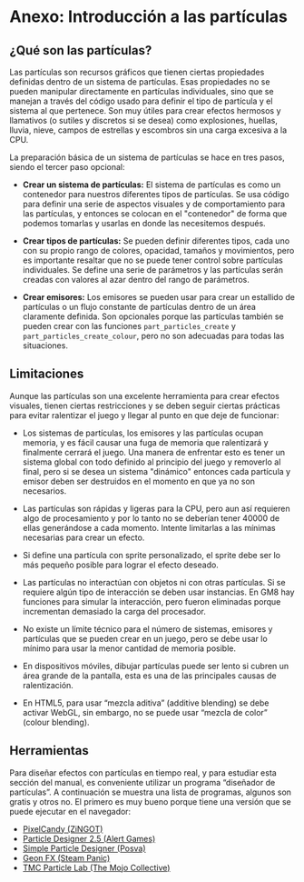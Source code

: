 # Anexo: Introducción a las partículas

## ¿Qué son las partículas?

Las partículas son recursos gráficos que tienen ciertas propiedades definidas dentro de un sistema de partículas. Esas propiedades no se pueden manipular directamente en partículas individuales, sino que se manejan a través del código usado para definir el tipo de partícula y el sistema al que pertenece. Son muy útiles para crear efectos hermosos y llamativos (o sutiles y discretos si se desea) como explosiones, huellas, lluvia, nieve, campos de estrellas y escombros sin una carga excesiva a la CPU.

La preparación básica de un sistema de partículas se hace en tres pasos, siendo el tercer paso opcional:

*   **Crear un sistema de partículas:** El sistema de partículas es como un contenedor para nuestros diferentes tipos de partículas. Se usa código para definir una serie de aspectos visuales y de comportamiento para las partículas, y entonces se colocan en el "contenedor" de forma que podemos tomarlas y usarlas en donde las necesitemos después.
  
*   **Crear tipos de partículas:** Se pueden definir diferentes tipos, cada uno con su propio rango de colores, opacidad, tamaños y movimientos, pero es importante resaltar que no se puede tener control sobre partículas individuales. Se define una serie de parámetros y las partículas serán creadas con valores al azar dentro del rango de parámetros.
  
*   **Crear emisores:** Los emisores se pueden usar para crear un estallido de partículas o un flujo constante de partículas dentro de un área claramente definida. Son opcionales porque las partículas también se pueden crear con las funciones `part_particles_create` y `part_particles_create_colour`, pero no son adecuadas para todas las situaciones.

## Limitaciones

Aunque las partículas son una excelente herramienta para crear efectos visuales, tienen ciertas restricciones y se deben seguir ciertas prácticas para evitar ralentizar el juego y llegar al punto en que deje de funcionar:

*   Los sistemas de partículas, los emisores y las partículas ocupan memoria, y es fácil causar una fuga de memoria que ralentizará y finalmente cerrará el juego. Una manera de enfrentar esto es tener un sistema global con todo definido al principio del juego y removerlo al final, pero si se desea un sistema "dinámico" entonces cada partícula y emisor deben ser destruidos en el momento en que ya no son necesarios.
  
*   Las partículas son rápidas y ligeras para la CPU, pero aun así requieren algo de procesamiento y por lo tanto no se deberían tener 40000 de ellas generándose a cada momento. Intente limitarlas a las mínimas necesarias para crear un efecto.
  
*   Si define una partícula con sprite personalizado, el sprite debe ser lo más pequeño posible para lograr el efecto deseado.
  
*   Las partículas no interactúan con objetos ni con otras partículas. Si se requiere algún tipo de interacción se deben usar instancias. En GM8 hay funciones para simular la interacción, pero fueron eliminadas porque incrementan demasiado la carga del procesador.
  
*   No existe un límite técnico para el número de sistemas, emisores y partículas que se pueden crear en un juego, pero se debe usar lo mínimo para usar la menor cantidad de memoria posible.
  
*   En dispositivos móviles, dibujar partículas puede ser lento si cubren un área grande de la pantalla, esta es una de las principales causas de ralentización.
  
*   En HTML5, para usar “mezcla aditiva” (additive blending) se debe activar WebGL, sin embargo, no se puede usar “mezcla de color” (colour blending).

## Herramientas

Para diseñar efectos con partículas en tiempo real, y para estudiar esta sección del manual, es conveniente utilizar un programa “diseñador de partículas”. A continuación se muestra una lista de programas, algunos son gratis y otros no. El primero es muy bueno porque tiene una versión que se puede ejecutar en el navegador:

*   [PixelCandy (ZiNGOT)](https://marketplace.yoyogames.com/assets/3976/pixelcandy)
*   [Particle Designer 2.5 (Alert Games)](http://alertgames.net/old/?page=s/pd2)
*   [Simple Particle Designer (Posva)](http://www.comunidadgm.org/index.php?page=JuegosOnline&accion=ver&id=87)
*   [Geon FX (Steam Panic)](http://www.steampanic.com/geonfx/)
*   [TMC Particle Lab (The Mojo Collective)](http://themojocollective.com/Main/TMC%20Apps%20pages/TMC_Particle_Lab.htm)